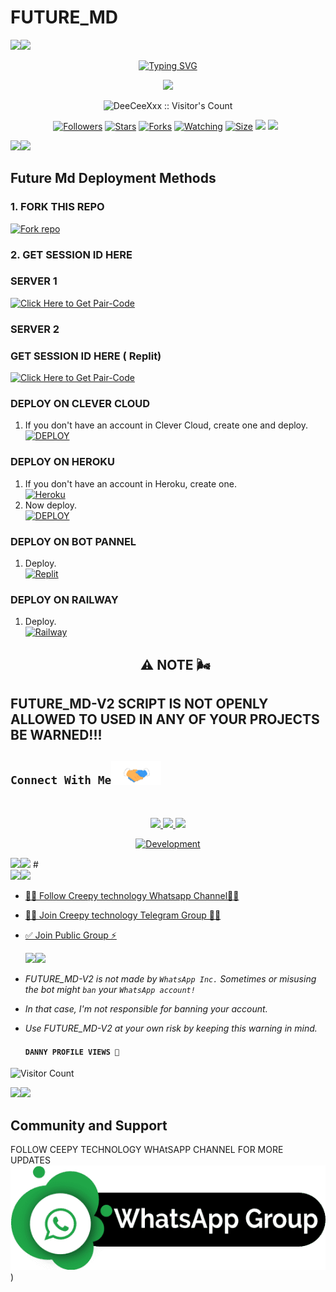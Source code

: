 # FUTURE_MD 
   <a><img src='https://imgur.com/a/3KwxVq6.gif'/></a><a><img src='https://imgur.com/a/3KwxVq6.gif'/></a>
<p align="center">
<p align="center">
  <a href="https://git.io/typing-svg"><img src="https://readme-typing-svg.demolab.com?font=EB+Garamond&weight=800&size=28&duration=4000&pause=1000&random=false&width=435&lines=+•★⃝ FUTURE-+MD★⃝•;MULTI-DEVICE+WHATSAPP+BOT;DEVELOPED+BY+DANNY;RELEASED+DATE+04%2F11%2F2024." alt="Typing SVG" /></a>
 </p>
<p align="center">
<img src="https://imgur.com/a/Al2V8HE.jpeg"/> 
<p align="center"><img src="https://profile-counter.glitch.me/{DeeCeeXxx}/count.svg" alt="DeeCeeXxx :: Visitor's Count" /></p>
<p align="center">
<a href="https://github.com/Daniel432-gift/Future_md1/followers"><img title="Followers" src="https://img.shields.io/github/followers/Daniel432-gift?color=red&style=flat-square"></a>
<a href="https://github.com/Daniel432-gift/Future_md1/stargazers/"><img title="Stars" src="https://img.shields.io/github/stars/Daniel432-gift/Future_md1?color=blue&style=flat-square"></a>
<a href="https://github.com/Daniel432-gift/Future_md1/forks"><img title="Forks" src="https://img.shields.io/github/forks/Daniel432-gift/Futute_md1?color=red&style=flat-square"></a>
<a href="https://github.com/Daniel432-gift/Future_md1/watchers"><img title="Watching" src="https://img.shields.io/github/watchers/Daniel432-gift/Future_md1?label=Watchers&color=blue&style=flat-square"></a>
<a href="https://github/Daniel432-gift/Future_md1/"><img title="Size" src="https://img.shields.io/github/repo-size/Daniel432-gift/Future_md1?style=flat-square&color=green"></a>
<a href="https://hits.seeyoufarm.com"><img src="https://hits.seeyoufarm.com/api/count/incr/badge.svg?url=https%3A%2F%2Fgithub.com%2FDsniel432-gift%2FFuture_md&count_bg=%2379C83D&title_bg=%23555555&icon=probot.svg&icon_color=%2300FF6D&title=hits&edge_flat=false"/></a>
<a href="https://github.com/Daniel432-gift/Future_md1/graphs/commit-activity"><img height="20" src="https://img.shields.io/badge/Maintained%3F-yes-green.svg"></a>&nbsp;&nbsp;
</p>
<p align='center'>
    </p>
<a><img src='https://i.imgur.com/LyHic3i.gif'/></a><a><img src='https://i.imgur.com/LyHic3i.gif'/></a>
<p align="center">

 ## Future Md Deployment Methods

### 1. FORK THIS REPO

<a href='https://github.com/Daniel432-gift/Future_md1/fork' target="_blank"><img alt='Fork repo' src='https://img.shields.io/badge/Fork This Repo-black?style=for-the-badge&logo=git&logoColor=white'/></a>

### 2. GET SESSION ID HERE

### SERVER 1 
 
<a href="https://samsung-5ggy.onrender.com"><img src="https://img.shields.io/badge/SESSION_ID-blue" alt="Click Here to Get Pair-Code" width="110"></a>   

### SERVER 2 
### GET SESSION ID HERE ( Replit) 

<a href="https://samsung-5ggy.onrender.com"><img src="https://img.shields.io/badge/SESSION-ID-red" alt="Click Here to Get Pair-Code" width="110"></a>   



### DEPLOY ON CLEVER CLOUD

1. If you don't have an account in Clever Cloud, create one and deploy.
    <br>
    <a href='https://api.clever-cloud.com/v2/sessions/signup?subscription_source=cta-home-signup' target="_blank"><img alt='DEPLOY' src='https://img.shields.io/badge/-DEPLOY-orange?style=for-the-badge&logo=clever-cloud&logoColor=white'/></a>

### DEPLOY ON HEROKU

1. If you don't have an account in Heroku, create one.
    <br>
    <a href='https://signup.heroku.com/' target="_blank"><img alt='Heroku' src='https://img.shields.io/badge/-Create-purple?style=for-the-badge&logo=heroku&logoColor=white'/></a>
2. Now deploy.
    <br>
    <a href='https://dashboard.heroku.com/new?template=https://github.com/Daniel432-gift/Future_md1' target="_blank"><img alt='DEPLOY' src='https://img.shields.io/badge/-DEPLOY-purple?style=for-the-badge&logo=heroku&logoColor=white'/></a>
### DEPLOY ON BOT PANNEL
1. Deploy.
    <br>
    <a href='https://bothosting.net/github/Daniel432-gift/Future_md1' target="_blank"><img alt='Replit' src='https://img.shields.io/badge/-Deploy-red?style=for-the-badge&logo=replit&logoColor=white'/></a>
### DEPLOY ON RAILWAY
1. Deploy.
    <br>
    <a href='https://railway.com/github/Daniel432-gift/Future_md1' target="_blank"><img alt='Railway' src='https://img.shields.io/badge/-Deploy-green?style=for-the-badge&logo=railway&logoColor=white'/></a>

    <h2 align="center"> ⚠️ NOTE 🌬 </h2>
## FUTURE_MD-V2 SCRIPT IS NOT OPENLY ALLOWED TO USED IN ANY OF YOUR PROJECTS BE WARNED!!! 

## ```Connect With Me```<img src="https://github.com/0xAbdulKhalid/0xAbdulKhalid/raw/main/assets/mdImages/handshake.gif" width ="80"></h1> 
 <br> 
<p align="center">
<a href="https://wa.me/255697608274?text=Hello+bro+i`m+from+github+Future_md+bot"><img src="https://img.shields.io/badge/Contact Danny-25D366?style=for-the-badge&logo=whatsapp&logoColor=white" />
<a href="https://whatsapp.com/channel/0029VacQFw65Ui2gGv0Kwk1r"><img src="https://img.shields.io/badge/Join Official Channel-25D366?style=for-the-badge&logo=whatsapp&logoColor=white" />
<a href="https://wa.me/255697608274"><img src="https://img.shields.io/badge/Telegram-0088cc?style=for-the-badge&logo=telegram&logoColor=white" /><br>
<p align="center">
<img alt="Development" width="250" src="https://media2.giphy.com/media/W9tBvzTXkQopi/giphy.gif?cid=6c09b952xu6syi1fyqfyc04wcfk0qvqe8fd7sop136zxfjyn&ep=v1_internal_gif_by_id&rid=giphy.gif&ct=g" /> </p>
<a><img src='https://i.imgur.com/LyHic3i.gif'/></a><a><img src='https://i.imgur.com/LyHic3i.gif'/></a>
# 

<br>
<a><img src='https://i.imgur.com/LyHic3i.gif'/></a><a><img src='https://i.imgur.com/LyHic3i.gif'/></a>

* [🧑‍💻 Follow Creepy technology Whatsapp Channel🧑‍💻](https://whatsapp.com/channel/0029VacQFw65Ui2gGv0Kwk1r)

* [🧑‍💻 Join Creepy technology Telegram Group 🧑‍💻](https://t.me/creepytech)

* [✅ Join Public Group ⚡](https://chat.whatsapp.com/DzN2qN0xQnoEyGcYJlvdXR)

  <a><img src='https://i.imgur.com/LyHic3i.gif'/></a><a><img src='https://i.imgur.com/LyHic3i.gif'/></a>
  

- *FUTURE_MD-V2 is not made by `WhatsApp Inc.` Sometimes or misusing the bot might `ban` your `WhatsApp account!`*
- *In that case, I'm not responsible for banning your account.*
- *Use FUTURE_MD-V2 at your own risk by keeping this warning in mind.*
  
  #### ```DANNY PROFILE VIEWS 🧚```
![Visitor Count](https://profile-counter.glitch.me/Daniel432-gift/count.svg)

<a><img src='https://i.imgur.com/LyHic3i.gif'/></a><a><img src='https://i.imgur.com/LyHic3i.gif'/></a>

## Community and Support

FOLLOW CEEPY TECHNOLOGY WHAtSAPP CHANNEL FOR MORE UPDATES
[![JOIN WHATSAPP GROUP](https://raw.githubusercontent.com/Neeraj-x0/Neeraj-x0/main/photos/suddidina-join-whatsapp.png)](https://chat.whatsapp.com/DzN2qN0xQnoEyGcYJlvdXR))

